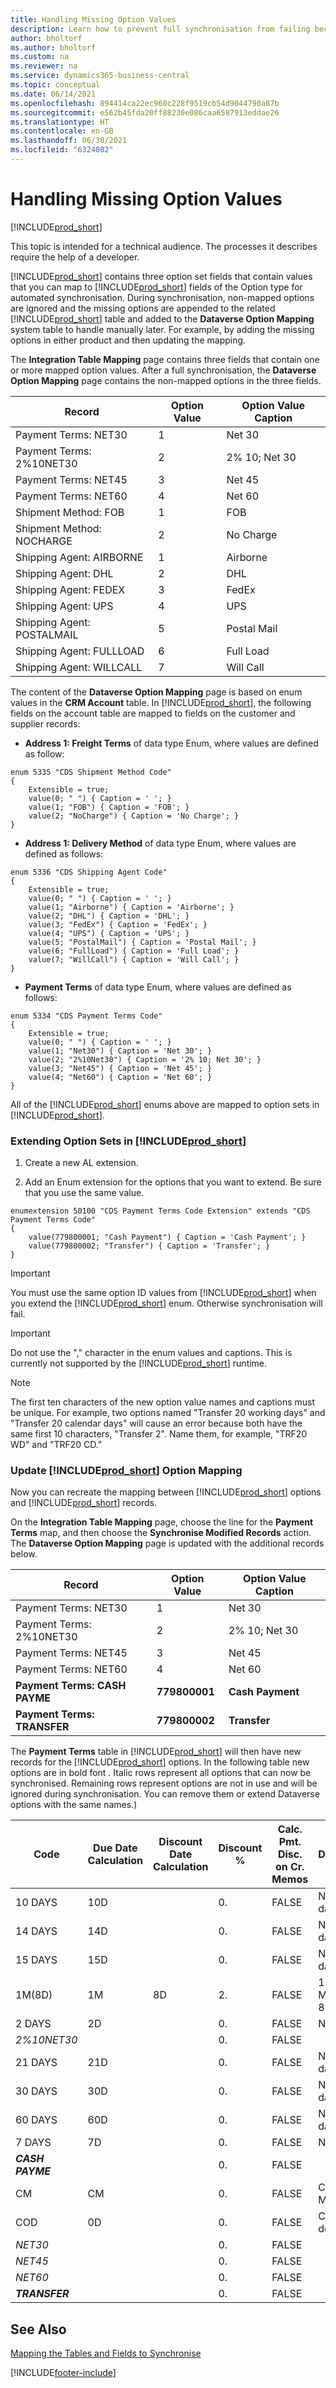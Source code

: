 ```yaml
---
title: Handling Missing Option Values
description: Learn how to prevent full synchronisation from failing because the options differ in mapped fields. This processes require the help of a developer.
author: bholtorf
ms.author: bholtorf
ms.custom: na
ms.reviewer: na
ms.service: dynamics365-business-central
ms.topic: conceptual
ms.date: 06/14/2021
ms.openlocfilehash: 894414ca22ec960c228f9519cb54d9044790a87b
ms.sourcegitcommit: e562b45fda20ff88230e086caa6587913eddae26
ms.translationtype: HT
ms.contentlocale: en-GB
ms.lasthandoff: 06/30/2021
ms.locfileid: "6324082"
---
```

# <a name="handling-missing-option-values"></a>Handling Missing Option Values
[!INCLUDE[prod_short](includes/cc_data_platform_banner.md)]

This topic is intended for a technical audience. The processes it describes require the help of a developer.

[!INCLUDE[prod_short](includes/cds_long_md.md)] contains three option set fields that contain values that you can map to [!INCLUDE[prod_short](includes/prod_short.md)] fields of the Option type for automated synchronisation. During synchronisation, non-mapped options are ignored and the missing options are appended to the related [!INCLUDE[prod_short](includes/prod_short.md)] table and added to the **Dataverse Option Mapping** system table to handle manually later. For example, by adding the missing options in either product and then updating the mapping.

The **Integration Table Mapping** page contains three fields that contain one or more mapped option values. After a full synchronisation, the **Dataverse Option Mapping** page contains the non-mapped options in the three fields.

|         Record             | Option Value | Option Value Caption |
|----------------------------|--------------|----------------------|
| Payment Terms: NET30       | 1            | Net 30               |
| Payment Terms: 2%10NET30   | 2            | 2% 10; Net 30        |
| Payment Terms: NET45       | 3            | Net 45               |
| Payment Terms: NET60       | 4            | Net 60               |
| Shipment Method: FOB       | 1            | FOB                  |
| Shipment Method: NOCHARGE  | 2            | No Charge            |
| Shipping Agent: AIRBORNE   | 1            | Airborne             |
| Shipping Agent: DHL        | 2            | DHL                  |
| Shipping Agent: FEDEX      | 3            | FedEx                |
| Shipping Agent: UPS        | 4            | UPS                  |
| Shipping Agent: POSTALMAIL | 5            | Postal Mail          |
| Shipping Agent: FULLLOAD   | 6            | Full Load            |
| Shipping Agent: WILLCALL   | 7            | Will Call            |

The content of the **Dataverse Option Mapping** page is based on enum values in the **CRM Account** table. In [!INCLUDE[prod_short](includes/cds_long_md.md)], the following fields on the account table are mapped to fields on the customer and supplier records:

- **Address 1: Freight Terms** of data type Enum, where values are defined as follow:

```
enum 5335 "CDS Shipment Method Code"
{
    Extensible = true;
    value(0; " ") { Caption = ' '; }
    value(1; "FOB") { Caption = 'FOB'; }
    value(2; "NoCharge") { Caption = 'No Charge'; }
}
```

- **Address 1: Delivery Method** of data type Enum, where values are defined as follows:

```
enum 5336 "CDS Shipping Agent Code"
{
    Extensible = true;
    value(0; " ") { Caption = ' '; }
    value(1; "Airborne") { Caption = 'Airborne'; }
    value(2; "DHL") { Caption = 'DHL'; }
    value(3; "FedEx") { Caption = 'FedEx'; }
    value(4; "UPS") { Caption = 'UPS'; }
    value(5; "PostalMail") { Caption = 'Postal Mail'; }
    value(6; "FullLoad") { Caption = 'Full Load'; }
    value(7; "WillCall") { Caption = 'Will Call'; }
}
```

- **Payment Terms** of data type Enum, where values are defined as follows:

```
enum 5334 "CDS Payment Terms Code"
{
    Extensible = true;
    value(0; " ") { Caption = ' '; }
    value(1; "Net30") { Caption = 'Net 30'; }
    value(2; "2%10Net30") { Caption = '2% 10; Net 30'; }
    value(3; "Net45") { Caption = 'Net 45'; }
    value(4; "Net60") { Caption = 'Net 60'; }
}
```

All of the [!INCLUDE[prod_short](includes/prod_short.md)] enums above are mapped to option sets in [!INCLUDE[prod_short](includes/cds_long_md.md)].

### <a name="extending-option-sets-in-prod_short"></a>Extending Option Sets in [!INCLUDE[prod_short](includes/prod_short.md)]
1. Create a new AL extension.

2. Add an Enum extension for the options that you want to extend. Be sure that you use the same value. 

```
enumextension 50100 "CDS Payment Terms Code Extension" extends "CDS Payment Terms Code"
{
    value(779800001; "Cash Payment") { Caption = 'Cash Payment'; }
    value(779800002; "Transfer") { Caption = 'Transfer'; }
}
```

> [!IMPORTANT]  
> You must use the same option ID values from [!INCLUDE[prod_short](includes/cds_long_md.md)] when you extend the [!INCLUDE[prod_short](includes/prod_short.md)] enum. Otherwise synchronisation will fail.

> [!IMPORTANT]  
> Do not use the ","  character in the enum values and captions. This is currently not supported by the [!INCLUDE[prod_short](includes/prod_short.md)] runtime.

> [!NOTE]
> The first ten characters of the new option value names and captions must be unique. For example, two options named "Transfer 20 working days" and "Transfer 20 calendar days" will cause an error because both have the same first 10 characters, "Transfer 2". Name them, for example, "TRF20 WD" and "TRF20 CD."

### <a name="update-prod_short-option-mapping"></a>Update [!INCLUDE[prod_short](includes/cds_long_md.md)] Option Mapping
Now you can recreate the mapping between [!INCLUDE[prod_short](includes/cds_long_md.md)] options and [!INCLUDE[prod_short](includes/prod_short.md)] records.

On the **Integration Table Mapping** page, choose the line for the **Payment Terms** map, and then choose the **Synchronise Modified Records** action. The **Dataverse Option Mapping** page is updated with the additional records below.

|         Record                 | Option Value   | Option Value Caption |
|--------------------------------|----------------|----------------------|
| Payment Terms: NET30           | 1              | Net 30               |
| Payment Terms: 2%10NET30       | 2              | 2% 10; Net 30        |
| Payment Terms: NET45           | 3              | Net 45               |
| Payment Terms: NET60           | 4              | Net 60               | 
| **Payment Terms: CASH PAYME**  | **779800001**  | **Cash Payment**     |
| **Payment Terms: TRANSFER**    | **779800002**  | **Transfer**         |

The **Payment Terms** table in [!INCLUDE[prod_short](includes/prod_short.md)] will then have new records for the [!INCLUDE[prod_short](includes/cds_long_md.md)] options. In the following table new options are in bold font . Italic rows represent all options that can now be synchronised. Remaining rows represent options are not in use and will be ignored during synchronisation. You can remove them or extend Dataverse options with the same names.)

| Code       | Due Date Calculation | Discount Date Calculation | Discount % | Calc. Pmt. Disc. on Cr. Memos | Description       |
|------------|----------------------|---------------------------|------------|-------------------------------|-------------------|
| 10 DAYS    | 10D                  |                           | 0.         | FALSE                         | Net 10 days       |
| 14 DAYS    | 14D                  |                           | 0.         | FALSE                         | Net 14 days       |
| 15 DAYS    | 15D                  |                           | 0.         | FALSE                         | Net 15 days       |
| 1M(8D)     | 1M                   | 8D                        | 2.         | FALSE                         | 1 Month/2% 8 days |
| 2 DAYS     | 2D                   |                           | 0.         | FALSE                         | Net 2 days        |
| *2%10NET30* |                      |                           | 0.         | FALSE                         |                   |
| 21 DAYS    | 21D                  |                           | 0.         | FALSE                         | Net 21 days       |
| 30 DAYS    | 30D                  |                           | 0.         | FALSE                         | Net 30 days       |
| 60 DAYS    | 60D                  |                           | 0.         | FALSE                         | Net 60 days       |
| 7 DAYS     | 7D                   |                           | 0.         | FALSE                         | Net 7 days        |
| ***CASH PAYME*** |                      |                           | 0.         | FALSE                         |                   |
| CM         | CM                   |                           | 0.         | FALSE                         | Current Month     |
| COD        | 0D                   |                           | 0.         | FALSE                         | Cash on delivery  |
| *NET30*      |                      |                           | 0.         | FALSE                         |                   |
| *NET45*      |                      |                           | 0.         | FALSE                         |                   |
| *NET60*      |                      |                           | 0.         | FALSE                         |                   |
| ***TRANSFER*** |                      |                           | 0.         | FALSE                         |                   |

## <a name="see-also"></a>See Also
[Mapping the Tables and Fields to Synchronise](admin-how-to-modify-table-mappings-for-synchronization.md)

[!INCLUDE[footer-include](includes/footer-banner.md)]